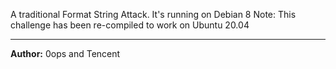 A traditional Format String Attack. It's running on Debian 8
Note: This challenge has been re-compiled to work on Ubuntu 20.04

---
**Author:** 0ops and Tencent